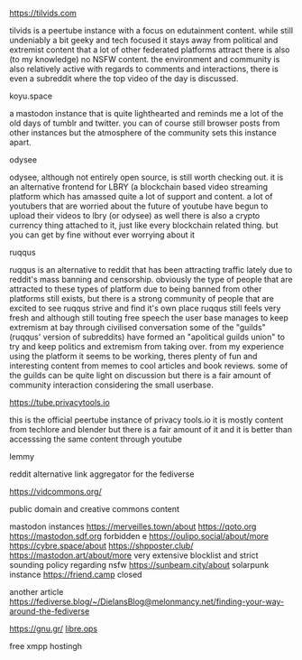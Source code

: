 https://tilvids.com

tilvids is a peertube instance with a focus on edutainment content.
while still undeniably a bit geeky and tech focused it stays away from political and extremist content that a lot of other federated platforms attract
there is also (to my knowledge) no NSFW content.
the environment and community is also relatively active with regards to comments and interactions, there is even a subreddit where the top video of the day is discussed.

koyu.space

a mastodon instance that is quite lighthearted and reminds me a lot of the old days of tumblr and twitter.
you can of course still browser posts from other instances but the atmosphere of the community sets this instance apart.


odysee

odysee, although not entirely open source, is still worth checking out.
it is an alternative frontend for LBRY (a blockchain based video streaming platform which has amassed quite a lot of support and content.
a lot of youtubers that are worried about the future of youtube have begun to upload their videos to lbry (or odysee) as well
there is also a crypto currency thing attached to it, just like every blockchain related thing.
but you can get by fine without ever worrying about it

ruqqus

ruqqus is an alternative to reddit that has been attracting traffic lately due to reddit's mass banning and censorship.
obviously the type of people that are attracted to these types of platform due to being banned from other platforms still exists, but there is a strong community of people that are excited to see ruqqus strive and find it's own place
ruqqus still feels very fresh and although still touting free speech the user base manages to keep extremism at bay through civilised conversation
some of the "guilds" (ruqqus' version of subreddits) have formed an "apolitical guilds union" to try and keep politics and extremism from taking over.
from my experience using the platform it seems to be working, theres plenty of fun and interesting content from memes to cool articles and book reviews.
some of the guilds can be quite light on discussion but there is a fair amount of community interaction considering the small userbase.

https://tube.privacytools.io

this is the official peertube instance of privacy tools.io
it is mostly content from techlore and blender but there is a fair amount of it and it is better than accesssing the same content through youtube

lemmy

reddit alternative
link aggregator for the fediverse


https://vidcommons.org/

public domain and creative commons content


mastodon instances
https://merveilles.town/about
https://qoto.org
https://mastodon.sdf.org
forbidden e https://oulipo.social/about/more
https://cybre.space/about
https://shpposter.club/
https://mastodon.art/about/more very extensive blocklist and strict sounding policy regarding nsfw
https://sunbeam.city/about solarpunk instance
https://friend.camp closed



another article https://fediverse.blog/~/DielansBlog@melonmancy.net/finding-your-way-around-the-fediverse

https://gnu.gr/ [libre.ops](https://libreops.cc/)

free xmpp hostingh
